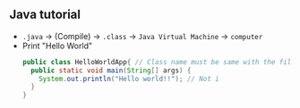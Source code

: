 ## Java tutorial

- `.java` → (Compile) → `.class` → `Java Virtual Machine` → `computer`
- Print "Hello World"
  ```java
  public class HelloWorldApp{ // Class name must be same with the file name
    public static void main(String[] args) {
      System.out.println("Hello world!!"); // Not i
    }
  }
  ```




